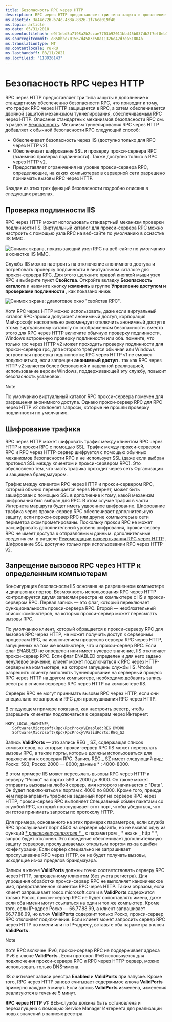 ```yaml
---
title: Безопасность RPC через HTTP
description: RPC через HTTP предоставляет три типа защиты в дополнение к стандартному обеспечению безопасности RPC, что приводит к тому, что трафик RPC через HTTP защищается в RPC, а затем обеспечивается двойной защитой механизмом туннелирования, обеспечиваемым RPC через HTTP.
ms.assetid: 3a44c72b-b74c-433a-8826-1f76ca019f40
ms.topic: article
ms.date: 05/31/2018
ms.openlocfilehash: e9f1ebd5a7198a2b2ccae7703b92011bbd45b037db2f7ef8eb116e28ef06d8e6
ms.sourcegitcommit: e858bbe701567d4583c50a11326e42d7ea51804b
ms.translationtype: MT
ms.contentlocale: ru-RU
ms.lasthandoff: 08/11/2021
ms.locfileid: "118926143"
---
```

# <a name="rpc-over-http-security"></a>Безопасность RPC через HTTP

RPC через HTTP предоставляет три типа защиты в дополнение к стандартному обеспечению безопасности RPC, что приводит к тому, что трафик RPC через HTTP защищается в RPC, а затем обеспечивается двойной защитой механизмом туннелирования, обеспечиваемым RPC через HTTP. Описание стандартных механизмов безопасности RPC см. в разделе [Безопасность](security.md). Механизм туннелирования RPC через HTTP добавляет к обычной безопасности RPC следующий способ:

-   Обеспечивает безопасность через IIS (доступно только для RPC через HTTP v2).
-   Обеспечивает шифрование SSL и проверку прокси-сервера RPC (взаимная проверка подлинности). Также доступно только в RPC через HTTP v2.
-   Предоставляет ограничения на уровне прокси-сервера RPC, определяющие, на каких компьютерах в серверной сети разрешено принимать вызовы RPC через HTTP.

Каждая из этих трех функций безопасности подробно описана в следующих разделах.

## <a name="iis-authentication"></a>Проверка подлинности IIS

RPC через HTTP может использовать стандартный механизм проверки подлинности IIS. Виртуальный каталог для прокси-сервера RPC можно настроить с помощью узла RPC на веб-сайте по умолчанию в оснастке IIS MMC.

![Снимок экрана, показывающий узел RPC на веб-сайте по умолчанию в оснастке IIS MMC.](images/rpc-http-1.png)

Службы IIS можно настроить на отключение анонимного доступа и потребовать проверку подлинности в виртуальном каталоге для прокси-сервера RPC. Для этого щелкните правой кнопкой мыши узел RPC и выберите пункт **Свойства**. Откройте вкладку **Безопасность каталога** и нажмите кнопку **изменить** в группе **Управление доступом и проверками подлинности** , как показано ниже:

![Снимок экрана: диалоговое окно "свойства RPC".](images/rpc-http-2.png)

Хотя RPC через HTTP можно использовать, даже если виртуальный каталог RPC-прокси допускает анонимный доступ, корпорация Майкрософт настоятельно рекомендует отключить анонимный доступ к этому виртуальному каталогу по соображениям безопасности. вместо этого для RPC через HTTP включите обычную проверку подлинности, Windows встроенную проверку подлинности или оба. помните, что только rpc через HTTP v2 может проходить проверку подлинности для прокси-сервера rpc, для которого требуется обычная или Windows встроенная проверка подлинности; RPC через HTTP v1 не сможет подключиться, если запрещен **анонимный доступ** . так как RPC через HTTP v2 является более безопасной и надежной реализацией, использование версии Windows, поддерживающей эту службу, повысит безопасность установок.

> [!Note]  
> По умолчанию виртуальный каталог RPC прокси-сервера помечен для разрешения анонимного доступа. Однако прокси-сервер RPC для RPC через HTTP v2 отклоняет запросы, которые не прошли проверку подлинности по умолчанию.

 

## <a name="traffic-encryption"></a>Шифрование трафика

RPC через HTTP может шифровать трафик между клиентом RPC через HTTP и прокси RPC с помощью SSL. Трафик между прокси-сервером RPC и RPC через HTTP-сервер шифруется с помощью обычных механизмов безопасности RPC и не использует SSL (даже если выбран протокол SSL между клиентом и прокси-сервером RPC). Это обусловлено тем, что часть трафика проходит через сеть Организации и защищена брандмауэром.

Трафик между клиентом RPC через HTTP и прокси-сервером RPC, который обычно перемещается через Интернет, может быть зашифрован с помощью SSL в дополнение к тому, какой механизм шифрования был выбран для RPC. В этом случае трафик в части Интернета маршрута будет иметь удвоенное шифрование. Шифрование трафика через прокси-сервер RPC обеспечивает дополнительную защиту, если прокси-сервер RPC или другие компьютеры в сети периметра скомпрометированы. Поскольку прокси RPC не может расшифровать дополнительный уровень шифрования, прокси-сервер RPC не имеет доступа к отправляемым данным. дополнительные сведения см. в разделе [Рекомендации развертывания RPC через HTTP](rpc-over-http-deployment-recommendations.md) . Шифрование SSL доступно только при использовании RPC через HTTP v2.

## <a name="restricting-rpc-over-http-calls-to-certain-computers"></a>Запрещение вызовов RPC через HTTP к определенным компьютерам

Конфигурация безопасности IIS основана на разрешенном компьютере и диапазонах портов. Возможность использования RPC через HTTP контролируется двумя записями реестра на компьютере с IIS и прокси-сервером RPC. Первая запись — это флаг, который переключает функциональность прокси-сервера RPC. Второй — необязательный список компьютеров, на которых прокси-сервер может пересылать вызовы RPC.

По умолчанию клиент, который обращается к прокси-серверу RPC для вызовов RPC через HTTP, не может получить доступ к серверным процессам RPC, за исключением процессов сервера RPC через HTTP, запущенных на том же компьютере, что и прокси-сервер RPC. Если флаг ENABLED не определен или имеет нулевое значение, IIS отключает прокси-сервер RPC. Если флаг ENABLED определен и для него задано ненулевое значение, клиент может подключаться к RPC через HTTP-серверы на компьютере, на котором запущены службы IIS. Чтобы разрешить клиенту выполнять туннелирование на серверный процесс RPC через HTTP на другом компьютере, необходимо добавить запись реестра в список серверов RPC через HTTP на компьютере IIS.

Серверы RPC не могут принимать вызовы RPC через HTTP, если они специально не запросили RPC для прослушивания RPC через HTTP.

В следующем примере показано, как настроить реестр, чтобы разрешить клиентам подключаться к серверам через Интернет:

```
HKEY_LOCAL_MACHINE\
   Software\Microsoft\Rpc\RpcProxy\Enabled:REG_DWORD
   Software\Microsoft\Rpc\RpcProxy\ValidPorts:REG_SZ
```

Запись **ValidPorts** — это запись REG \_ SZ, содержащая список компьютеров, на которые прокси-сервер RPC IIS может пересылать вызовы RPC, а также порты, которые должны использоваться для подключения к серверам RPC. Запись REG \_ SZ имеет следующий вид: Роско: 593; Роско: 2000 — 8000; данные \* : 4000-8000.

В этом примере IIS может пересылать вызовы RPC через HTTP к серверу "Роско" на портах 593 и 2000 до 8000. Он также может отправить вызовы на любой сервер, имя которого начинается с "Data". Он будет подключаться к портам с 4000 по 8000. Кроме того, прежде чем перенаправить трафик на заданный порт на сервере RPC через HTTP, прокси-сервер RPC выполняет Специальный обмен пакетами со службой RPC, который прослушивает этот порт, чтобы убедиться, что он готов принимать запросы по протоколу HTTP.

Для примера, основанного на этих примерах параметров, если служба RPC прослушивает порт 4500 на сервере «файл1», но не вызвал одну из функций [ * *рпксерверусепротсек \** _](/windows/desktop/api/Rpcdce/nf-rpcdce-rpcserveruseprotseq) с параметром _ * нкакн \_ http * *, запрос будет отклонен. Это поведение обеспечивает дополнительную защиту серверов, прослушиваемых открытым портом из-за ошибки конфигурации; Если сервер специально не запрашивает прослушивание RPC через HTTP, он не будет получать вызовы, исходящие из-за пределов брандмауэра.

Записи в ключе **ValidPorts** должны точно соответствовать серверу RPC через HTTP, запрошенному клиентом (без учета регистра). Для упрощения обработки прокси-сервер RPC не выполняет каноническое имя, предоставленное клиентом RPC через HTTP. Таким образом, если клиент запрашивает rosco.microsoft.com и в **ValidPorts** содержится только Роско, прокси-сервер RPC не будет сопоставлять имена, даже если оба имени могут ссылаться на один и тот же компьютер. Кроме того, если IP-адрес Роско — 66.77.88.99, а клиент запрашивает 66.77.88.99, но ключ **ValidPorts** содержит только Роско, прокси-сервер RPC отклоняет подключение. Если клиент может запросить сервер RPC через HTTP по имени или по IP-адресу, вставьте оба параметра в ключ **ValidPorts** .

> [!Note]  
> Хотя RPC включен IPv6, прокси-сервер RPC не поддерживает адреса IPv6 в ключе **ValidPorts** . Если протокол IPv6 используется для подключения прокси-сервера RPC и RPC через HTTP-сервер, можно использовать только DNS-имена.

 

IIS считывает записи реестра **Enabled** и **ValidPorts** при запуске. Кроме того, RPC через HTTP заново считывает содержимое ключа **ValidPorts** примерно каждые 5 минут. Если запись **ValidPorts** изменена, изменения реализуются в течение 5 минут.

**RPC через HTTP v1:** ВЕБ-служба должна быть остановлена и перезапущена с помощью Service Manager Интернета для реализации новых значений в записях реестра.

 

 




